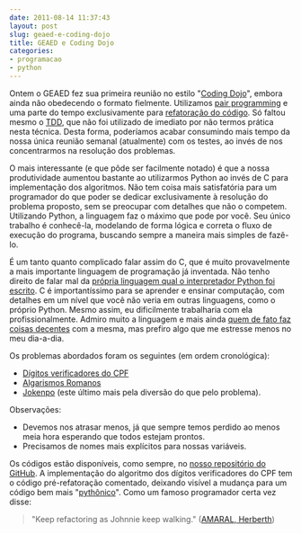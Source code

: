 ```yaml
---
date: 2011-08-14 11:37:43
layout: post
slug: geaed-e-coding-dojo
title: GEAED e Coding Dojo
categories:
- programacao
- python
---
```


Ontem o GEAED fez sua primeira reunião no estilo "[Coding Dojo](http://pet.inf.ufsc.br/dojo/o-que-eh-dojo/)", embora ainda não obedecendo o formato fielmente. Utilizamos [pair programming](http://xp.edugraf.ufsc.br/bin/view/XP/PairProgramming) e uma parte do tempo exclusivamente para [refatoração do código](http://www.inf.ufsc.br/~herb/disc/engenharia_de_software/). Só faltou mesmo o [TDD](http://www.franciscosouza.com.br/2009/07/26/pyunit-test-drive-development-tdd-na-pratica/), que não foi utilizado de imediato por não termos prática nesta técnica. Desta forma, poderíamos acabar consumindo mais tempo da nossa única reunião semanal (atualmente) com os testes, ao invés de nos concentrarmos na resolução dos problemas.

O mais interessante (e que pôde ser facilmente notado) é que a nossa produtividade aumentou bastante ao utilizarmos Python ao invés de C para implementação dos algoritmos. Não tem coisa mais satisfatória para um programador do que poder se dedicar exclusivamente à resolução do problema proposto, sem se preocupar com detalhes que não o competem. Utilizando Python, a linguagem faz o máximo que pode por você. Seu único trabalho é conhecê-la, modelando de forma lógica e correta o fluxo de execução do programa, buscando sempre a maneira mais simples de fazê-lo.

É um tanto quanto complicado falar assim do C, que é muito provavelmente a mais importante linguagem de programação já inventada. Não tenho direito de falar mal da [própria linguagem qual o interpretador Python foi escrito](http://wiki.python.org/moin/CPython). C é importantíssimo para se aprender e ensinar computação, com detalhes em um nível que você não veria em outras linguagens, como o próprio Python. Mesmo assim, eu dificilmente trabalharia com ela profissionalmente. Admiro muito a linguagem e mais ainda [quem de fato faz coisas decentes](http://www.itarare.sp.gov.br/pmdi/index.php/software-livre/211-quem-inus-torvalds.html) com a mesma, mas prefiro algo que me estresse menos no meu dia-a-dia.

Os problemas abordados foram os seguintes (em ordem cronológica):
	
* [Dígitos verificadores do CPF](http://www.geradorcpf.com/algoritmo_do_cpf.htm) 
* [Algarismos Romanos](http://codingdojo.org/cgi-bin/wiki.pl?KataRomanNumerals) 
* [Jokenpo](http://dojopuzzles.com/problemas/exibe/jokenpo/) (este último mais pela diversão do que pelo problema).

Observações:
	
* Devemos nos atrasar menos, já que sempre temos perdido ao menos meia hora esperando que todos estejam prontos.  
* Precisamos de nomes mais explícitos para nossas variáveis.

Os códigos estão disponíveis, como sempre, no [nosso repositório do GitHub](https://github.com/myhro/GEAED). A implementação do algoritmo dos dígitos verificadores do CPF tem o código pré-refatoração comentado, deixando visível a mudança para um código bem mais "[pythônico](http://faassen.n--tree.net/blog/view/weblog/2005/08/06/0)". Como um famoso programador certa vez disse:

> 
> "Keep refactoring as Johnnie keep walking."
([AMARAL, Herberth](http://herberthamaral.com/))
> 
> 
